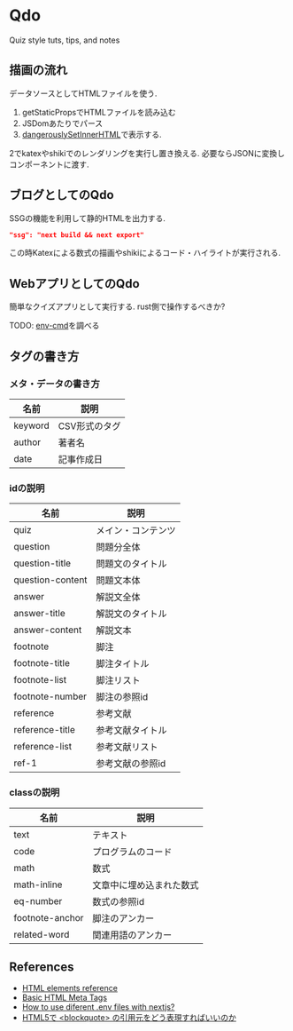 # Qdo

Quiz style tuts, tips, and notes

## 描画の流れ

データソースとしてHTMLファイルを使う.

1. getStaticPropsでHTMLファイルを読み込む
2. JSDomあたりでパース
3. [dangerouslySetInnerHTML](https://reactjs.org/docs/dom-elements.html#dangerouslysetinnerhtml)で表示する.

2でkatexやshikiでのレンダリングを実行し置き換える. 必要ならJSONに変換しコンポーネントに渡す.

## ブログとしてのQdo

SSGの機能を利用して静的HTMLを出力する. 

```json
"ssg": "next build && next export"
```

この時Katexによる数式の描画やshikiによるコード・ハイライトが実行される.

## WebアプリとしてのQdo

簡単なクイズアプリとして実行する. rust側で操作するべきか?

TODO: [env-cmd](https://www.npmjs.com/package/env-cmd)を調べる


## タグの書き方

### メタ・データの書き方

| 名前 | 説明 |
| --- | --- |
| keyword | CSV形式のタグ |
| author | 著者名 |
| date | 記事作成日 |

### idの説明

| 名前 | 説明 |
| --- | --- |
| quiz | メイン・コンテンツ |
| question | 問題分全体　|
| question-title | 問題文のタイトル |
| question-content | 問題文本体 |
| answer | 解説文全体　|
| answer-title | 解説文のタイトル |
| answer-content | 解説文本
| footnote | 脚注 |
| footnote-title | 脚注タイトル |
| footnote-list | 脚注リスト |
| footnote-number | 脚注の参照id |
| reference | 参考文献 |
| reference-title | 参考文献タイトル |
| reference-list | 参考文献リスト |
| ref-1 | 参考文献の参照id |


### classの説明

| 名前 | 説明 |
| --- | --- |
| text | テキスト |
| code | プログラムのコード |
| math | 数式 |
| math-inline | 文章中に埋め込まれた数式 |
| eq-number | 数式の参照id |
| footnote-anchor | 脚注のアンカー |
| related-word |  関連用語のアンカー |


## References
- [HTML elements reference](https://developer.mozilla.org/en-US/docs/Web/HTML/Element)
- [Basic HTML Meta Tags](https://gist.github.com/whitingx/3840905)
- [How to use diferent .env files with nextjs?](https://stackoverflow.com/questions/59462614/how-to-use-diferent-env-files-with-nextjs/61750672#61750672)
- [HTML5で \<blockquote\> の引用元をどう表現すればいいのか](https://note.kiriukun.com/entry/20190814-how-to-explain-blockquote-source-in-html5)